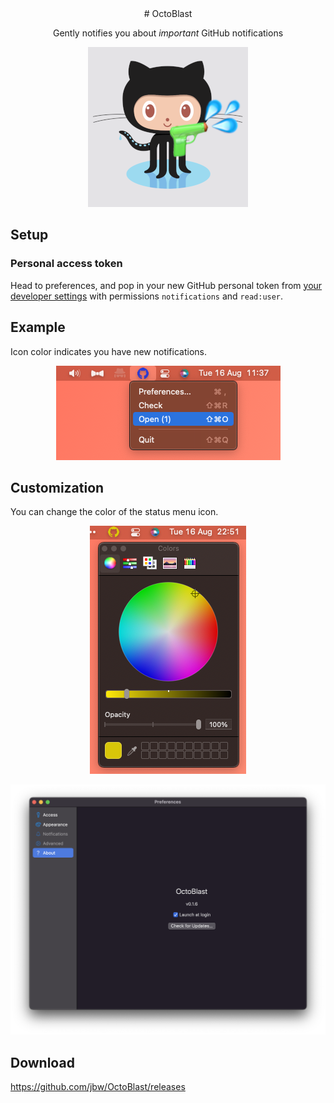 <div align="center">
# OctoBlast

Gently notifies you about <i>important</i> GitHub notifications

<img src="docs/images/icon.png" />

</div>

## Setup

### Personal access token

Head to preferences, and pop in your new GitHub personal token from [your developer settings](https://github.com/settings/tokens) with permissions `notifications` and `read:user`.

## Example

Icon color indicates you have new notifications.

<p align="center">
  <img src="docs/images/example.png" />
</p>

## Customization

You can change the color of the status menu icon.

<p align="center">
  <img src="docs/images/example2.png" />
</p>

<p align="center">
  <img src="docs/images/prefs-about.png" />
</p>

## Download

https://github.com/jbw/OctoBlast/releases
